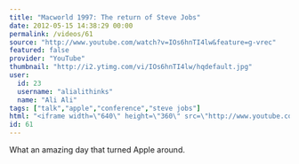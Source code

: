 ```yaml
---
title: "Macworld 1997: The return of Steve Jobs"
date: 2012-05-15 14:38:29 00:00
permalink: /videos/61
source: "http://www.youtube.com/watch?v=IOs6hnTI4lw&feature=g-vrec"
featured: false
provider: "YouTube"
thumbnail: "http://i2.ytimg.com/vi/IOs6hnTI4lw/hqdefault.jpg"
user:
  id: 23
  username: "alialithinks"
  name: "Ali Ali"
tags: ["talk","apple","conference","steve jobs"]
html: "<iframe width=\"640\" height=\"360\" src=\"http://www.youtube.com/embed/IOs6hnTI4lw?wmode=transparent&fs=1&feature=oembed\" frameborder=\"0\" allowfullscreen></iframe>"
id: 61
---
```


What an amazing day that turned Apple around.